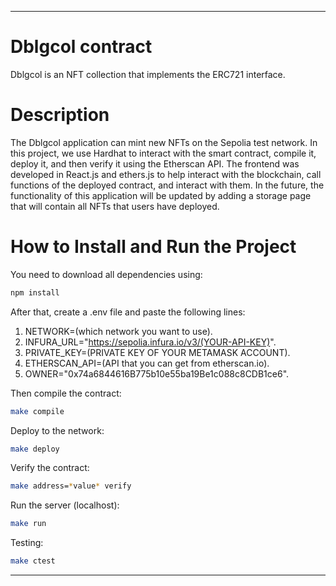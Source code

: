 ---

# Dblgcol contract
Dblgcol is an NFT collection that implements the ERC721 interface.

# Description
The Dblgcol application can mint new NFTs on the Sepolia test network.
In this project, we use Hardhat to interact with the smart contract, compile it, deploy it, and then verify it using the Etherscan API.
The frontend was developed in React.js and ethers.js to help interact with the blockchain, call functions of the deployed contract, and interact with them.
In the future, the functionality of this application will be updated by adding a storage page that will contain all NFTs that users have deployed.

# How to Install and Run the Project
You need to download all dependencies using:
```zsh
npm install
```
After that, create a .env file and paste the following lines:
1. NETWORK=(which network you want to use).
2. INFURA_URL="https://sepolia.infura.io/v3/(YOUR-API-KEY)".
3. PRIVATE_KEY=(PRIVATE KEY OF YOUR METAMASK ACCOUNT).
4. ETHERSCAN_API=(API that you can get from etherscan.io).
5. OWNER="0x74a6844616B775b10e55ba19Be1c088c8CDB1ce6".

Then compile the contract: 
```zsh
make compile
```
Deploy to the network:
```zsh
make deploy
```
Verify the contract:
```zsh
make address=*value* verify
```

Run the server (localhost):
```zsh
make run
```

Testing:
```zsh
make ctest
```

--- 